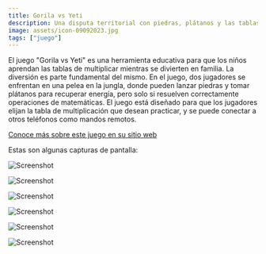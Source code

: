 ```yaml
---
title: Gorila vs Yeti
description: Una disputa territorial con piedras, plátanos y las tablas de multiplicar.
image: assets/icon-09092023.jpg
tags: ["juego"]
---
```


El juego "Gorila vs Yeti" es una herramienta educativa para que los niños aprendan las tablas de multiplicar mientras se divierten en familia. La diversión es parte fundamental del mismo. En el juego, dos jugadores se enfrentan en una pelea en la jungla, donde pueden lanzar piedras y tomar plátanos para recuperar energía, pero solo si resuelven correctamente operaciones de matemáticas. El juego está diseñado para que los jugadores elijan la tabla de multiplicación que desean practicar, y se puede conectar a otros teléfonos como mandos remotos.

[Conoce más sobre este juego en su sitio web](https://matandile.videojuegoscuba.org/gorila-vs-yeti/)

Estas son algunas capturas de pantalla:

![Screenshot](assets/gorila-vs-yeti-1.jpeg)

![Screenshot](assets/gorila-vs-yeti-2.jpeg)

![Screenshot](assets/gorila-vs-yeti-3.jpeg)

![Screenshot](assets/gorila-vs-yeti-4.jpeg)

![Screenshot](assets/gorila-vs-yeti-5.jpeg)

![Screenshot](assets/gorila-vs-yeti-6.png)